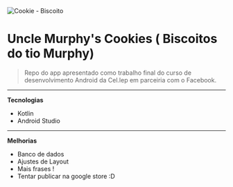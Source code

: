 <img src="https://hungryhappenings.com/wp-content/uploads/2017/07/cookie-monter-cookies-ice-cream-sandwiches-C.jpg" alt="Cookie - Biscoito">

# Uncle Murphy's Cookies ( Biscoitos do tio Murphy)

>Repo do app apresentado como trabalho final do curso de desenvolvimento Android da Cel.lep em parceiria com o Facebook.

---

**Tecnologias**

- Kotlin
- Android Studio

---
**Melhorias**

 - Banco de dados
 - Ajustes de Layout
 - Mais frases ! 
 - Tentar publicar na google store :D
